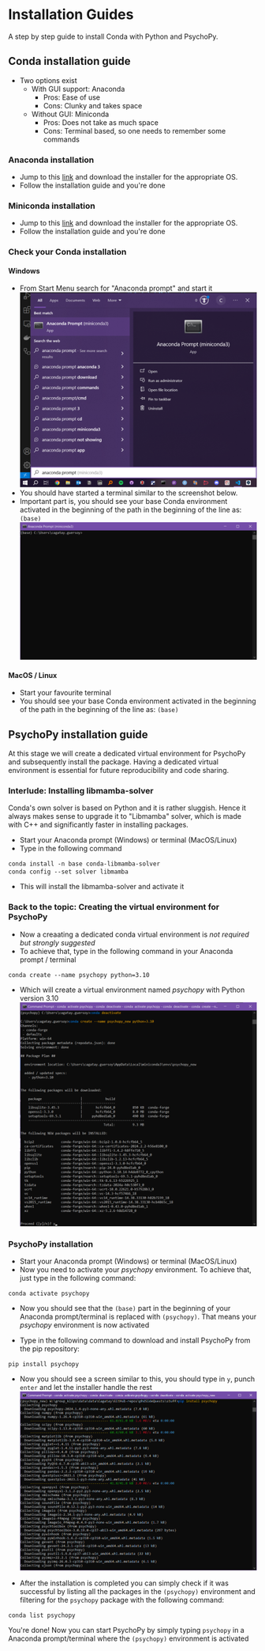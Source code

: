 # Installation Guides

A step by step guide to install Conda with Python and PsychoPy.

## Conda installation guide

- Two options exist
  - With GUI support: Anaconda
    - Pros: Ease of use
    - Cons: Clunky and takes space
  - Without GUI: Miniconda
    - Pros: Does not take as much space
    - Cons: Terminal based, so one needs to remember some commands

### Anaconda installation

- Jump to this [link](https://www.anaconda.com/download) and download the installer for the appropriate OS.
- Follow the installation guide and you're done

### Miniconda installation

- Jump to this [link](https://docs.anaconda.com/free/miniconda/miniconda-install/) and download the installer for the appropriate OS.
- Follow the installation guide and you're done

### Check your Conda installation

#### Windows

- From Start Menu search for "Anaconda prompt" and start it
  ![Conda check](images/conda_check.png)
- You should have started a terminal similar to the screenshot below.
- Important part is, you should see your base Conda environment activated in the beginning of the path in the beginning of the line as: `(base)`
  ![Conda check](images/conda_check2.png)

#### MacOS / Linux

- Start your favourite terminal
- You should see your base Conda environment activated in the beginning of the path in the beginning of the line as: `(base)`

## PsychoPy installation guide

At this stage we will create a dedicated virtual environment for PsychoPy and subsequently install the package.
Having a dedicated virtual environment is essential for future reproducibility and code sharing.

### Interlude: Installing libmamba-solver

Conda's own solver is based on Python and it is rather sluggish.
Hence it always makes sense to upgrade it to "Libmamba" solver, which is made with C++ and significantly faster in installing packages.

- Start your Anaconda prompt (Windows) or terminal (MacOS/Linux)
- Type in the following command

```
conda install -n base conda-libmamba-solver
conda config --set solver libmamba
```

- This will install the libmamba-solver and activate it

### Back to the topic: Creating the virtual environment for PsychoPy

- Now a creaating a dedicated conda virtual environment is _not required but strongly suggested_
- To achieve that, type in the following command in your Anaconda prompt / terminal

```
conda create --name psychopy python=3.10
```

- Which will create a virtual environment named _psychopy_ with Python version 3.10
  ![Conda environment installation](images/psychopy_install.png)

### PsychoPy installation

- Start your Anaconda prompt (Windows) or terminal (MacOS/Linux)
- Now you need to activate your _psychopy_ environment.
  To achieve that, just type in the following command:

```
conda activate psychopy
```

- Now you should see that the `(base)` part in the beginning of your Anaconda prompt/terminal is replaced with `(psychopy)`.
  That means your _psychopy_ environment is now activated

- Type in the following command to download and install PsychoPy from the pip repository:

```
pip install psychopy
```

- Now you should see a screen similar to this, you should type in `y`, punch `enter` and let the installer handle the rest
  ![PsychoPy installation](images/psychopy_install2.png)

- After the installation is completed you can simply check if it was successful by listing all the packages in the `(psychopy)` environment and filtering for the `psychopy` package with the following command:

```
conda list psychopy
```

You're done!
Now you can start PsychoPy by simply typing `psychopy` in a Anaconda prompt/terminal where the `(psychopy)` environment is activated
